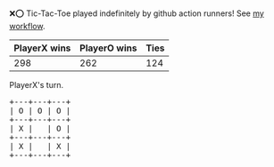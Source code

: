 :x::o: Tic-Tac-Toe played indefinitely by github action runners! See [my workflow](.github/workflows/play.yaml).

|PlayerX wins|PlayerO wins|Ties|
|-|-|-|
|298|262|124|

PlayerX's turn.

<pre>
+---+---+---+
| O | O | O |
+---+---+---+
| X |   | O |
+---+---+---+
| X |   | X |
+---+---+---+
</pre>